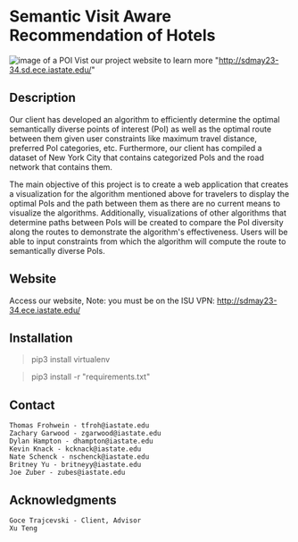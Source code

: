# Semantic Visit Aware Recommendation of Hotels

![image of a POI](https://git.ece.iastate.edu/sd/sdmay23-34/-/raw/main/images/mappingicon.png)
Vist our project website to learn more "http://sdmay23-34.sd.ece.iastate.edu/"

## Description
Our client has developed an algorithm to efficiently determine the optimal semantically diverse points of interest (PoI) as well as the optimal route between them given user constraints like maximum travel distance, preferred PoI categories, etc. Furthermore, our client has compiled a dataset of New York City that contains categorized PoIs and the road network that contains them.

The main objective of this project is to create a web application that creates a visualization for the algorithm mentioned above for travelers to display the optimal PoIs and the path between them as there are no current means to visualize the algorithms. Additionally, visualizations of other algorithms that determine paths between PoIs will be created to compare the PoI diversity along the routes to demonstrate the algorithm's effectiveness. Users will be able to input constraints from which the algorithm will compute the route to semantically diverse PoIs.
   
## Website
Access our website, Note: you must be on the ISU VPN: http://sdmay23-34.ece.iastate.edu/

## Installation
> pip3 install virtualenv

> pip3 install -r "requirements.txt"

## Contact
    Thomas Frohwein - tfroh@iastate.edu
    Zachary Garwood - zgarwood@iastate.edu
    Dylan Hampton - dhampton@iastate.edu
    Kevin Knack - kcknack@iastate.edu
    Nate Schenck - nschenck@iastate.edu
    Britney Yu - britneyy@iastate.edu
    Joe Zuber - zubes@iastate.edu
## Acknowledgments
    Goce Trajcevski - Client, Advisor
    Xu Teng
